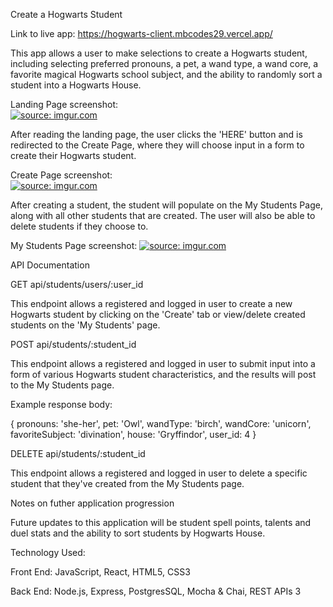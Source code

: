 Create a Hogwarts Student

Link to live app: https://hogwarts-client.mbcodes29.vercel.app/



This app allows a user to make selections to create a Hogwarts student, including selecting preferred pronouns, a pet, a wand type, a wand core, a favorite magical Hogwarts school subject, and the ability to randomly sort a student into a Hogwarts House. 

Landing Page screenshot:
</br>
<a href="https://imgur.com/zwVzPvn"><img src="https://i.imgur.com/zwVzPvn.png" title="source: imgur.com" /></a>

After reading the landing page, the user clicks the 'HERE' button and is redirected to the Create Page, where they will choose input in a form to create their Hogwarts student. 

Create Page screenshot:
</br>
<a href="https://imgur.com/JotmVt7"><img src="https://i.imgur.com/JotmVt7.png" title="source: imgur.com" /></a>

After creating a student, the student will populate on the My Students Page, along with all other students that are created. The user will also be able to delete students if they choose to. 


My Students Page screenshot:
<a href="https://imgur.com/WGugjBT"><img src="https://i.imgur.com/WGugjBT.png" title="source: imgur.com" /></a>


API Documentation


GET api/students/users/:user_id

This endpoint allows a registered and logged in user to create a new Hogwarts student by clicking on the 'Create' tab or view/delete created students on the 'My Students' page.


POST api/students/:student_id

This endpoint allows a registered and logged in user to submit input into a form of various Hogwarts student characteristics, and the results will post to the My Students page.

Example response body:

{
  pronouns: 'she-her',
  pet: 'Owl',
  wandType: 'birch',
  wandCore: 'unicorn',
  favoriteSubject: 'divination',
  house: 'Gryffindor',
  user_id: 4
}

DELETE api/students/:student_id

This endpoint allows a registered and logged in user to delete a specific student that they've created from the My Students page.


Notes on futher application progression

Future updates to this application will be student spell points, talents and duel stats and the ability to sort students by Hogwarts House.


Technology Used:

Front End: JavaScript, React, HTML5, CSS3

Back End: Node.js, Express, PostgresSQL, Mocha & Chai, REST APIs 3
